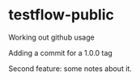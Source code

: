 # testflow-public
Working out github usage

Adding a commit for a 1.0.0 tag

Second feature: some notes about it.


